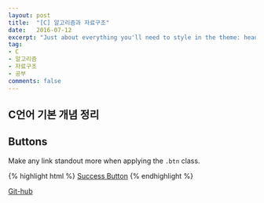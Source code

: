 ```yaml
---
layout: post
title:  "[C] 알고리즘과 자료구조"
date:   2016-07-12
excerpt: "Just about everything you'll need to style in the theme: headings, paragraphs, blockquotes, tables, code blocks, and more."
tag:
- C
- 알고리즘
- 자료구조
- 공부
comments: false
---
```


## C언어 기본 개념 정리

## Buttons

Make any link standout more when applying the `.btn` class.

{% highlight html %}
<a href="#" class="btn btn-success">Success Button</a>
{% endhighlight %}


<a href="https://github.com/LEEJISU-dev/C_study" class="btn">Git-hub</a>
